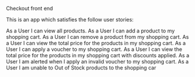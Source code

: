 Checkout front end

This is an app which satisfies the follow user stories:

As a User I can view all products.
As a User I can add a product to my shopping cart.
As a User I can remove a product from my shopping cart.
As a User I can view the total price for the products in my shopping cart.
As a User I can apply a voucher to my shopping cart.
As a User I can view the total price for the products in my shopping cart with discounts applied.
As a User I am alerted when I apply an invalid voucher to my shopping cart.
As a User I am unable to Out of Stock products to the shopping car
